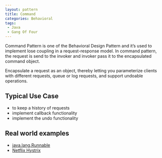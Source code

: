 ```yaml
---
layout: pattern
title: Command
categories: Behavioral
tags: 
 - Java
 - Gang Of Four
---
```


Command Pattern is one of the Behavioral Design Pattern and it’s used to implement lose coupling in a request-response model. In command pattern, the request is send to the invoker and invoker pass it to the encapsulated command object. 

Encapsulate a request as an object, thereby letting you parameterize clients with different requests, queue or log requests, and support undoable operations.

## Typical Use Case

* to keep a history of requests
* implement callback functionality
* implement the undo functionality

## Real world examples

* [java.lang.Runnable](http://docs.oracle.com/javase/8/docs/api/java/lang/Runnable.html)
* [Netflix Hystrix](https://github.com/Netflix/Hystrix/wiki)
